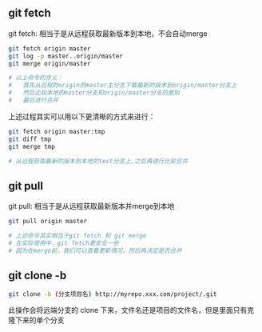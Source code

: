## git fetch
git fetch: 相当于是从远程获取最新版本到本地，不会自动merge

```bash
git fetch origin master
git log -p master..origin/master
git merge origin/master

# 以上命令的含义：
# 	首先从远程的origin的master主分支下载最新的版本到origin/master分支上
# 	然后比较本地的master分支和origin/master分支的差别
# 	最后进行合并
```
上述过程其实可以用以下更清晰的方式来进行：
```bash
git fetch origin master:tmp
git diff tmp 
git merge tmp

# 从远程获取最新的版本到本地的test分支上,之后再进行比较合并
```

## git pull
git pull: 相当于是从远程获取最新版本并merge到本地
```bash
git pull origin master

# 上述命令其实相当于git fetch 和 git merge
# 在实际使用中，git fetch更安全一些
# 因为在merge前，我们可以查看更新情况，然后再决定是否合并
```

## git clone -b
```bash
git clone -b (分支项目名) http://myrepo.xxx.com/project/.git
```
此操作会将远端分支的 clone 下来，文件名还是项目的文件名，但是里面只有克隆下来的单个分支
